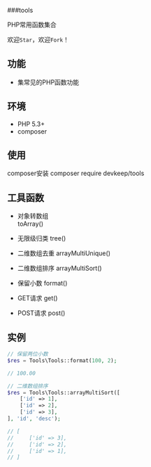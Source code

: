 ###tools

PHP常用函数集合

欢迎`Star`，欢迎`Fork`！

## 功能
- 集常见的PHP函数功能

## 环境
- PHP 5.3+
- composer

## 使用
composer安装
composer require devkeep/tools


## 工具函数

- 对象转数组  
toArray()

- 无限级归类 
tree()

- 二维数组去重
arrayMultiUnique()

- 二维数组排序
arrayMultiSort()

- 保留小数
format()

- GET请求
get()

- POST请求
post()


## 实例
```php
// 保留两位小数
$res = Tools\Tools::format(100, 2);

// 100.00

// 二维数组排序
$res = Tools\Tools::arrayMultiSort([
    ['id' => 1],
    ['id' => 2],
    ['id' => 3],
], 'id', 'desc');

// [
//     ['id' => 3],
//     ['id' => 2],
//     ['id' => 1],
// ]
```